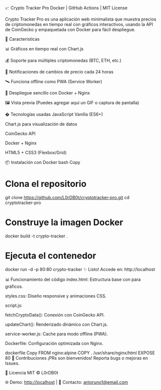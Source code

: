 📈 Crypto Tracker Pro
Docker | GitHub Actions | MIT License

Crypto Tracker Pro es una aplicación web minimalista que muestra precios de criptomonedas en tiempo real con gráficos interactivos, usando la API de CoinGecko y empaquetada con Docker para fácil despliegue.

🚀 Características

📊 Gráficos en tiempo real con Chart.js

💰 Soporte para múltiples criptomonedas (BTC, ETH, etc.)

🔔 Notificaciones de cambios de precio cada 24 horas

🛰️ Funciona offline como PWA (Service Worker)

🐳 Despliegue sencillo con Docker + Nginx

🖼️ Vista previa
(Puedes agregar aquí un GIF o captura de pantalla)

� Tecnologías usadas
JavaScript Vanilla (ES6+)

Chart.js para visualización de datos

CoinGecko API

Docker + Nginx

HTML5 + CSS3 (Flexbox/Grid)

📦 Instalación con Docker
bash
Copy
# Clona el repositorio
git clone https://github.com/L0rDB0t/cryptotracker-pro.git
cd cryptotracker-pro

# Construye la imagen Docker
docker build -t crypto-tracker .

# Ejecuta el contenedor
docker run -d -p 80:80 crypto-tracker
✨ Listo! Accede en: http://localhost

📊 Funcionamiento del código
index.html: Estructura base con <canvas> para gráficos.

styles.css: Diseño responsive y animaciones CSS.

script.js:

fetchCryptoData(): Conexión con CoinGecko API.

updateChart(): Renderizado dinámico con Chart.js.

service-worker.js: Cache para modo offline (PWA).

Dockerfile: Configuración optimizada con Nginx.

dockerfile
Copy
FROM nginx:alpine
COPY . /usr/share/nginx/html
EXPOSE 80
🤝 Contribuciones
¡PRs son bienvenidos! Reporta bugs o mejoras en Issues.

📜 Licencia
MIT © L0rDB0t

🌐 Demo: [http://localhost](http://127.0.0.1:5500/index.html) | 📧 Contacto: antoruno1@email.com
